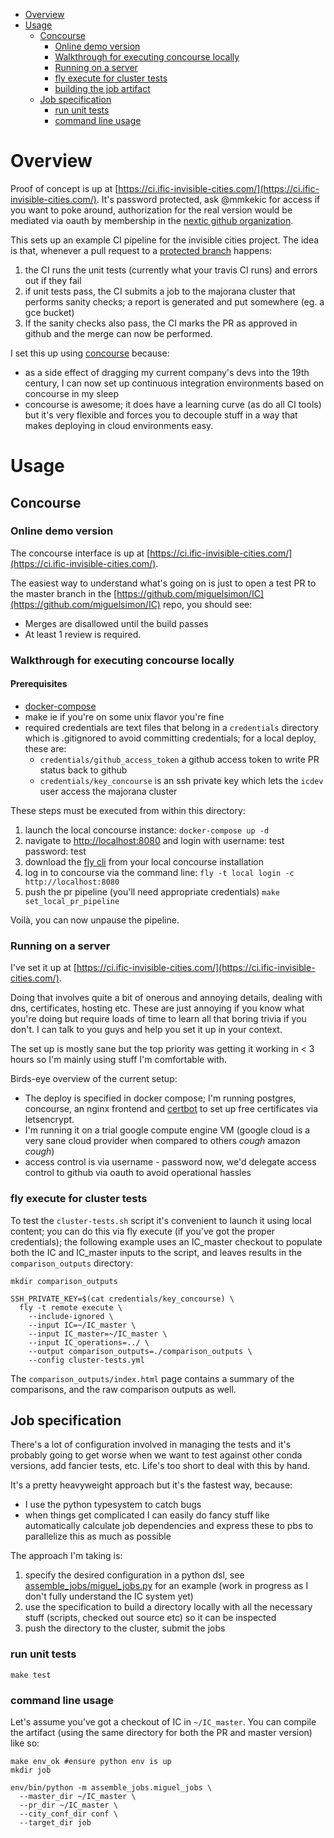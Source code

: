 * [Overview](#overview)
* [Usage](#usage)
  * [Concourse](#concourse)
    * [Online demo version](#online-demo-version)
    * [Walkthrough for executing concourse locally](#walkthrough-for-executing-concourse-locally)
    * [Running on a server](#running-on-a-server)
    * [fly execute for cluster tests](#fly-execute-for-cluster-tests)
    * [building the job artifact](#building-the-job-artifact)
  * [Job specification](#job-specification)
    * [run unit tests](#run-unit-tests)
    * [command line usage](#command-line-usage)

# Overview

Proof of concept is up at [https://ci.ific-invisible-cities.com/](https://ci.ific-invisible-cities.com/). It's password protected, ask @mmkekic for access if you want to poke around, authorization for the real version would be mediated via oauth by membership in the [nextic github organization](https://github.com/nextic).

This sets up an example CI pipeline for the invisible cities project. The idea is that, whenever a pull request to a [protected branch](https://help.github.com/en/articles/about-protected-branches) happens:

1. the CI runs the unit tests (currently what your travis CI runs) and errors out if they fail
2. if unit tests pass, the CI submits a job to the majorana cluster that performs sanity checks; a report is generated and put somewhere (eg. a gce bucket)
3. If the sanity checks also pass, the CI marks the PR as approved in github and the merge can now be performed.

I set this up using [concourse](https://concourse-ci.org/) because:
* as a side effect of dragging my current company's devs into the 19th century, I can now set up continuous integration environments based on concourse in my sleep
* concourse is awesome; it does have a learning curve (as do all CI tools) but it's very flexible and forces you to decouple stuff in a way that makes deploying in cloud environments easy.


# Usage

## Concourse

### Online demo version

The concourse interface is up at [https://ci.ific-invisible-cities.com/](https://ci.ific-invisible-cities.com/).

The easiest way to understand what's going on is just to open a test PR to the master branch in the [https://github.com/miguelsimon/IC](https://github.com/miguelsimon/IC) repo, you should see:
* Merges are disallowed until the build passes
* At least 1 review is required.

### Walkthrough for executing concourse locally

#### Prerequisites

* [docker-compose](https://www.digitalocean.com/community/tutorials/how-to-install-docker-compose-on-ubuntu-18-04)
* make ie if you're on some unix flavor you're fine
* required credentials are text files that belong in a `credentials` directory which is .gitignored to avoid committing credentials; for a local deploy, these are:
  * `credentials/github_access_token` a github access token to write PR status back to github
  * `credentials/key_concourse` is an ssh private key which lets the `icdev` user access the majorana cluster

These steps must be executed from within this directory:

1. launch the local concourse instance:
  `docker-compose up -d`
2. navigate to [http://localhost:8080](http://localhost:8080) and login with username: test password: test
3. download the [fly cli](https://concourse-ci.org/fly.html) from your local concourse installation
4. log in to concourse via the command line:
  `fly -t local login -c http://localhost:8080`
5. push the pr pipeline (you'll need appropriate credentials)
  `make set_local_pr_pipeline`

Voilà, you can now unpause the pipeline.

### Running on a server

I've set it up at [https://ci.ific-invisible-cities.com/](https://ci.ific-invisible-cities.com/).

Doing that involves quite a bit of onerous and annoying details, dealing with dns, certificates, hosting etc. These are just annoying if you know what you're doing but require loads of time to learn all that boring trivia if you don't. I can talk to you guys and help you set it up in your context.

The set up is mostly sane but the top priority was getting it working in < 3 hours so I'm mainly using stuff I'm comfortable with.

Birds-eye overview of the current setup:
* The deploy is specified in docker compose; I'm running postgres, concourse, an nginx frontend and [certbot](https://certbot.eff.org/) to set up free certificates via letsencrypt.
* I'm running it on a trial google compute engine VM (google cloud is a very sane cloud provider when compared to others *cough* amazon *cough*)
* access control is via username - password now, we'd delegate access control to github via oauth to avoid operational hassles

### fly execute for cluster tests

To test the `cluster-tests.sh` script it's convenient to launch it using local content; you can do this via fly execute (if you've got the proper credentials); the following example uses an IC_master checkout to populate both the IC and IC_master inputs to the script, and leaves results in the `comparison_outputs` directory:

```
mkdir comparison_outputs

SSH_PRIVATE_KEY=$(cat credentials/key_concourse) \
  fly -t remote execute \
    --include-ignored \
    --input IC=~/IC_master \
    --input IC_master=~/IC_master \
    --input IC_operations=../ \
    --output comparison_outputs=./comparison_outputs \
    --config cluster-tests.yml
```

The `comparison_outputs/index.html` page contains a summary of the comparisons, and the raw comparison outputs as well.

## Job specification

There's a lot of configuration involved in managing the tests and it's probably going to get worse when we want to test against other conda versions, add fancier tests, etc. Life's too short to deal with this by hand.

It's a pretty heavyweight approach but it's the fastest way, because:
* I use the python typesystem to catch bugs
* when things get complicated I can easily do fancy stuff like automatically calculate job dependencies and express these to pbs to parallelize this as much as possible

The approach I'm taking is:
1. specify the desired configuration in a python dsl, see [assemble_jobs/miguel_jobs.py](assemble_jobs/miguel_jobs.py) for an example (work in progress as I don't fully understand the IC system yet)
2. use the specification to build a directory locally with all the necessary stuff (scripts, checked out source etc) so it can be inspected
3. push the directory to the cluster, submit the jobs

### run unit tests

`make test`

### command line usage

Let's assume you've got a checkout of IC in `~/IC_master`. You can compile the artifact (using the same directory for both the PR and master version) like so:

```
make env_ok #ensure python env is up
mkdir job

env/bin/python -m assemble_jobs.miguel_jobs \
  --master_dir ~/IC_master \
  --pr_dir ~/IC_master \
  --city_conf_dir conf \
  --target_dir job
```
